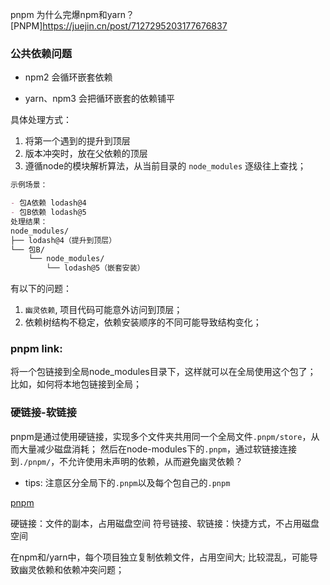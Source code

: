 


pnpm 为什么完爆npm和yarn？
[PNPM]<https://juejin.cn/post/7127295203177676837>

### 公共依赖问题

- npm2
会循环嵌套依赖

- yarn、npm3
会把循环嵌套的依赖铺平

具体处理方式：
1. 将第一个遇到的提升到顶层
2. 版本冲突时，放在父依赖的顶层
3. 遵循node的模块解析算法，从当前目录的 `node_modules` 逐级往上查找；

```md
示例场景：

- 包A依赖 lodash@4
- 包B依赖 lodash@5
处理结果：
node_modules/
├── lodash@4（提升到顶层）
└── 包B/
    └── node_modules/
        └── lodash@5（嵌套安装）
```

有以下的问题：
1. `幽灵依赖`, 项目代码可能意外访问到顶层；
2. 依赖树结构不稳定，依赖安装顺序的不同可能导致结构变化；

### 

### pnpm link:
将一个包链接到全局node_modules目录下，这样就可以在全局使用这个包了；
比如，如何将本地包链接到全局；


### 硬链接-软链接
pnpm是通过使用硬链接，实现多个文件夹共用同一个全局文件`.pnpm/store`，从而大量减少磁盘消耗；
然后在node-modules下的`.pnpm`，通过软链接连接到`./pnpm/`，不允许使用未声明的依赖，从而避免幽灵依赖？

- tips: 注意区分全局下的`.pnpm`以及每个包自己的`.pnpm`

[pnpm](./image.png)

硬链接：文件的副本，占用磁盘空间
符号链接、软链接：快捷方式，不占用磁盘空间

在npm和/yarn中，每个项目独立复制依赖文件，占用空间大; 
比较混乱，可能导致幽灵依赖和依赖冲突问题；

